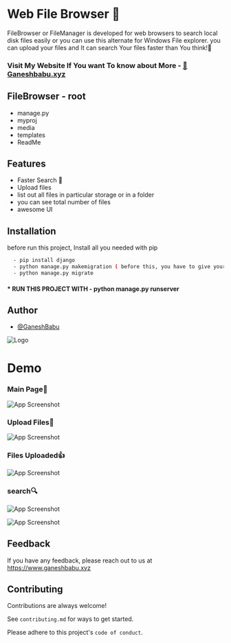 
# Web File Browser 📂

FileBrowser or FileManager is developed for web browsers to search local disk files easily 
or you can use this alternate for Windows File explorer. you can upload your files and
It can search Your files faster than You think!🚀
### Visit My Website If You want To know about More - [👻Ganeshbabu.xyz](https://www.ganeshbabu.xyz)



## FileBrowser - root



* manage.py 
* myproj 
* media
* templates
* ReadMe
 
## Features
- Faster Search 🚀
- Upload files
- list out all files in particular storage or in a folder
- you can see total number of files
- awesome UI


## Installation

before run this project, Install all you needed with pip

```bash
  - pip install django
  - python manage.py makemigration ( before this, you have to give your own password for postgreSQL or you can set for sqlite3 in setting.py )
  - python manage.py migrate
```
#### * RUN THIS PROJECT WITH - python manage.py runserver 
## Author

- [@GaneshBabu](https://github.com/ganesh070723)




![Logo](https://www.ganeshbabu.xyz/static/media/profile.332d2466231834df558b.png)

# Demo
### Main Page👻
![App Screenshot](https://raw.githubusercontent.com/ganesh070723/FileBrowser-FileManager-django/main/media/main.png)

### Upload Files🚀
![App Screenshot](https://raw.githubusercontent.com/ganesh070723/FileBrowser-FileManager-django/main/media/upload-1.png)

### Files Uploaded👍

![App Screenshot](https://raw.githubusercontent.com/ganesh070723/FileBrowser-FileManager-django/main/media/upload-2.png)


### search🔍

![App Screenshot](https://raw.githubusercontent.com/ganesh070723/FileBrowser-FileManager-django/main/media/search-1.png)

![App Screenshot](https://raw.githubusercontent.com/ganesh070723/FileBrowser-FileManager-django/main/media/search-2.png)

## Feedback

If you have any feedback, please reach out to us at https://www.ganeshbabu.xyz


## Contributing

Contributions are always welcome!

See `contributing.md` for ways to get started.

Please adhere to this project's `code of conduct`.

